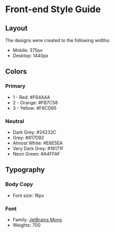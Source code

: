 # Front-end Style Guide

## Layout

The designs were created to the following widths:

- Mobile: 375px
- Desktop: 1440px

## Colors

### Primary

- 1 - Red: #F64A4A
- 2 - Orange: #FB7C58
- 3 - Yellow: #F8CD65

### Neutral

- Dark Grey: #24232C
- Grey: #817D92
- Almost White: #E6E5EA
- Very Dark Grey: #18171F
- Neon Green: #A4FFAF

## Typography

### Body Copy

- Font size: 18px

### Font

- Family: [JetBrains Mono](https://fonts.google.com/specimen/JetBrains+Mono?query=JET+)
- Weights: 700
